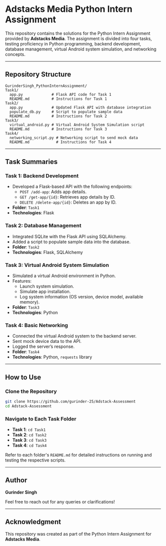 # Adstacks Media Python Intern Assignment

This repository contains the solutions for the Python Intern Assignment provided by **Adstacks Media**. The assignment is divided into four tasks, testing proficiency in Python programming, backend development, database management, virtual Android system simulation, and networking concepts.

---

## Repository Structure

```
GurinderSingh_PythonInternAssignment/
Task1/
  app.py             # Flask API code for Task 1
  README.md          # Instructions for Task 1
Task2/
  app.py             # Updated Flask API with database integration
  populate_db.py     # Script to populate sample data
  README.md          # Instructions for Task 2
Task3/
  virtual_android.py # Virtual Android System Simulation script
  README.md          # Instructions for Task 3
Task4/
  networking_script.py # Networking script to send mock data
  README.md            # Instructions for Task 4
```

---

## Task Summaries

### **Task 1: Backend Development**
- Developed a Flask-based API with the following endpoints:
  - `POST /add-app`: Adds app details.
  - `GET /get-app/{id}`: Retrieves app details by ID.
  - `DELETE /delete-app/{id}`: Deletes an app by ID.
- **Folder**: `Task1`
- **Technologies**: Flask

### **Task 2: Database Management**
- Integrated SQLite with the Flask API using SQLAlchemy.
- Added a script to populate sample data into the database.
- **Folder**: `Task2`
- **Technologies**: Flask, SQLAlchemy

### **Task 3: Virtual Android System Simulation**
- Simulated a virtual Android environment in Python.
- Features:
  - Launch system simulation.
  - Simulate app installation.
  - Log system information (OS version, device model, available memory).
- **Folder**: `Task3`
- **Technologies**: Python

### **Task 4: Basic Networking**
- Connected the virtual Android system to the backend server.
- Sent mock device data to the API.
- Logged the server’s response.
- **Folder**: `Task4`
- **Technologies**: Python, `requests` library

---

## How to Use

### Clone the Repository
```bash
git clone https://github.com/gurinder-25/Adstack-Assessment
cd Adstack-Assessment
```

### Navigate to Each Task Folder
- **Task 1**: `cd Task1`
- **Task 2**: `cd Task2`
- **Task 3**: `cd Task3`
- **Task 4**: `cd Task4`

Refer to each folder's `README.md` for detailed instructions on running and testing the respective scripts.

---

## Author
**Gurinder Singh**

Feel free to reach out for any queries or clarifications!

---

## Acknowledgment
This repository was created as part of the Python Intern Assignment for **Adstacks Media**.
